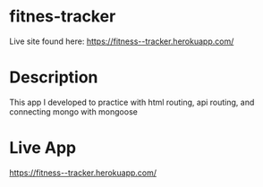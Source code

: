 # fitnes-tracker

Live site found here: https://fitness--tracker.herokuapp.com/

# Description
This app I developed to practice with html routing, api routing, and connecting mongo with mongoose


# Live App
https://fitness--tracker.herokuapp.com/

# 
